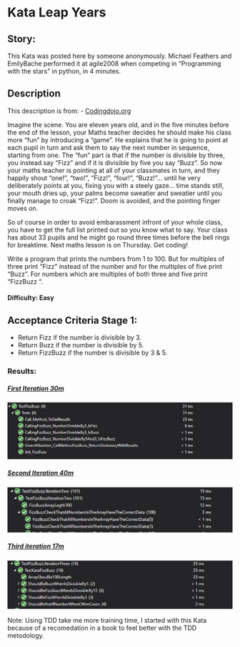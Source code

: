 # Kata Leap Years

## Story:

This Kata was posted here by someone anonymously. Michael Feathers and EmilyBache performed it at agile2008 when competing in “Programming with the stars” in python, in 4 minutes.

## Description

This description  is from:  - [Codingdojo.org](https://codingdojo.org/kata/FizzBuzz/) 

Imagine the scene. You are eleven years old, and in the five minutes before the end of the lesson, your Maths teacher decides he should make his class more “fun” by introducing a “game”. He explains that he is going to point at each pupil in turn and ask them to say the next number in sequence, starting from one. The “fun” part is that if the number is divisible by three, you instead say “Fizz” and if it is divisible by five you say “Buzz”. So now your maths teacher is pointing at all of your classmates in turn, and they happily shout “one!”, “two!”, “Fizz!”, “four!”, “Buzz!”… until he very deliberately points at you, fixing you with a steely gaze… time stands still, your mouth dries up, your palms become sweatier and sweatier until you finally manage to croak “Fizz!”. Doom is avoided, and the pointing finger moves on.

So of course in order to avoid embarassment infront of your whole class, you have to get the full list printed out so you know what to say. Your class has about 33 pupils and he might go round three times before the bell rings for breaktime. Next maths lesson is on Thursday. Get coding!

Write a program that prints the numbers from 1 to 100. But for multiples of three print “Fizz” instead of the number and for the multiples of five print “Buzz”. For numbers which are multiples of both three and five print “FizzBuzz “.

#### Difficulty: Easy 

## Acceptance Criteria Stage 1:

- Return Fizz if the number is divisible by 3.
- Return Buzz  if the number is divisible by 5.
- Return FizzBuzz  if the number is divisible by 3 & 5.


### Results:
##### [First Iteration 30m](https://github.com/RamonMartinezNieto/KataTraining/blob/master/FizzBuzz/TestFizzBuzz/IterationOne/IterationOne.cs)
![FizzBuzz First Iteration](ImgResults/FizzBuzzDayOne.jpg)
##### [Second Iteration 40m](https://github.com/RamonMartinezNieto/KataTraining/blob/master/FizzBuzz/TestFizzBuzz/IterationTwo/TestFizzBuzzIterationTwo.cs)
![FizzBuzz Second Iteration](ImgResults/FizzBuzzIterationTwo.jpg)
##### [Third iteration 17m](https://github.com/RamonMartinezNieto/KataTraining/blob/master/FizzBuzz/TestFizzBuzz/IterationThree/TestKataFizzBuzz.cs)
![FizzBuzz Third Iteration](ImgResults/FizzBuzzIterationThree.jpg)


Note: Using TDD take me more training time, I started with this Kata because of a recomedation in a book to feel better with the TDD metodology.